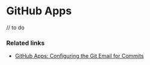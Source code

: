 # GitHub Apps

// to do

### Related links

- [GitHub Apps: Configuring the Git Email for Commits](https://josh-ops.com/posts/github-apps-commit-email/)
